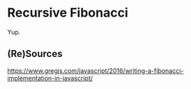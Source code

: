 # Recursive Fibonacci

Yup.

## (Re)Sources

https://www.gregjs.com/javascript/2016/writing-a-fibonacci-implementation-in-javascript/
